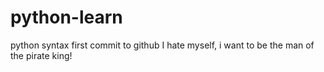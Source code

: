# python-learn
python syntax
first commit to github
I hate myself, i want to be the man of the pirate king!
